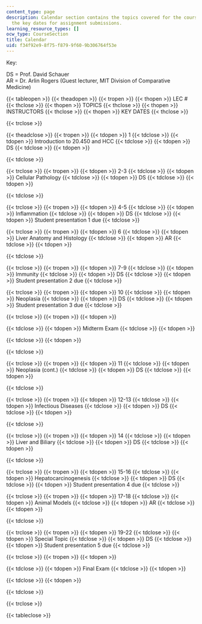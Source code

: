 ```yaml
---
content_type: page
description: Calendar section contains the topics covered for the course along with
  the key dates for assignment submissions.
learning_resource_types: []
ocw_type: CourseSection
title: Calendar
uid: f34f92e9-8f75-f879-9f60-9b306764f53e
---
```


Key:

DS = Prof. David Schauer  
AR = Dr. Arlin Rogers (Guest lecturer, MIT Division of Comparative Medicine)

{{< tableopen >}}
{{< theadopen >}}
{{< tropen >}}
{{< thopen >}}
LEC #
{{< thclose >}}
{{< thopen >}}
TOPICS
{{< thclose >}}
{{< thopen >}}
INSTRUCTORS
{{< thclose >}}
{{< thopen >}}
KEY DATES
{{< thclose >}}

{{< trclose >}}

{{< theadclose >}}
{{< tropen >}}
{{< tdopen >}}
1
{{< tdclose >}}
{{< tdopen >}}
Introduction to 20.450 and HCC
{{< tdclose >}}
{{< tdopen >}}
DS
{{< tdclose >}}
{{< tdopen >}}

{{< tdclose >}}

{{< trclose >}}
{{< tropen >}}
{{< tdopen >}}
2-3
{{< tdclose >}}
{{< tdopen >}}
Cellular Pathology
{{< tdclose >}}
{{< tdopen >}}
DS
{{< tdclose >}}
{{< tdopen >}}

{{< tdclose >}}

{{< trclose >}}
{{< tropen >}}
{{< tdopen >}}
4-5
{{< tdclose >}}
{{< tdopen >}}
Inflammation
{{< tdclose >}}
{{< tdopen >}}
DS
{{< tdclose >}}
{{< tdopen >}}
Student presentation 1 due
{{< tdclose >}}

{{< trclose >}}
{{< tropen >}}
{{< tdopen >}}
6
{{< tdclose >}}
{{< tdopen >}}
Liver Anatomy and Histology
{{< tdclose >}}
{{< tdopen >}}
AR
{{< tdclose >}}
{{< tdopen >}}

{{< tdclose >}}

{{< trclose >}}
{{< tropen >}}
{{< tdopen >}}
7-9
{{< tdclose >}}
{{< tdopen >}}
Immunity
{{< tdclose >}}
{{< tdopen >}}
DS
{{< tdclose >}}
{{< tdopen >}}
Student presentation 2 due
{{< tdclose >}}

{{< trclose >}}
{{< tropen >}}
{{< tdopen >}}
10
{{< tdclose >}}
{{< tdopen >}}
Neoplasia
{{< tdclose >}}
{{< tdopen >}}
DS
{{< tdclose >}}
{{< tdopen >}}
Student presentation 3 due
{{< tdclose >}}

{{< trclose >}}
{{< tropen >}}
{{< tdopen >}}

{{< tdclose >}}
{{< tdopen >}}
Midterm Exam
{{< tdclose >}}
{{< tdopen >}}

{{< tdclose >}}
{{< tdopen >}}

{{< tdclose >}}

{{< trclose >}}
{{< tropen >}}
{{< tdopen >}}
11
{{< tdclose >}}
{{< tdopen >}}
Neoplasia (cont.)
{{< tdclose >}}
{{< tdopen >}}
DS
{{< tdclose >}}
{{< tdopen >}}

{{< tdclose >}}

{{< trclose >}}
{{< tropen >}}
{{< tdopen >}}
12-13
{{< tdclose >}}
{{< tdopen >}}
Infectious Diseases
{{< tdclose >}}
{{< tdopen >}}
DS
{{< tdclose >}}
{{< tdopen >}}

{{< tdclose >}}

{{< trclose >}}
{{< tropen >}}
{{< tdopen >}}
14
{{< tdclose >}}
{{< tdopen >}}
Liver and Biliary
{{< tdclose >}}
{{< tdopen >}}
DS
{{< tdclose >}}
{{< tdopen >}}

{{< tdclose >}}

{{< trclose >}}
{{< tropen >}}
{{< tdopen >}}
15-16
{{< tdclose >}}
{{< tdopen >}}
Hepatocarcinogenesis
{{< tdclose >}}
{{< tdopen >}}
DS
{{< tdclose >}}
{{< tdopen >}}
Student presentation 4 due
{{< tdclose >}}

{{< trclose >}}
{{< tropen >}}
{{< tdopen >}}
17-18
{{< tdclose >}}
{{< tdopen >}}
Animal Models
{{< tdclose >}}
{{< tdopen >}}
AR
{{< tdclose >}}
{{< tdopen >}}

{{< tdclose >}}

{{< trclose >}}
{{< tropen >}}
{{< tdopen >}}
19-22
{{< tdclose >}}
{{< tdopen >}}
Special Topic
{{< tdclose >}}
{{< tdopen >}}
DS
{{< tdclose >}}
{{< tdopen >}}
Student presentation 5 due
{{< tdclose >}}

{{< trclose >}}
{{< tropen >}}
{{< tdopen >}}

{{< tdclose >}}
{{< tdopen >}}
Final Exam
{{< tdclose >}}
{{< tdopen >}}

{{< tdclose >}}
{{< tdopen >}}

{{< tdclose >}}

{{< trclose >}}

{{< tableclose >}}